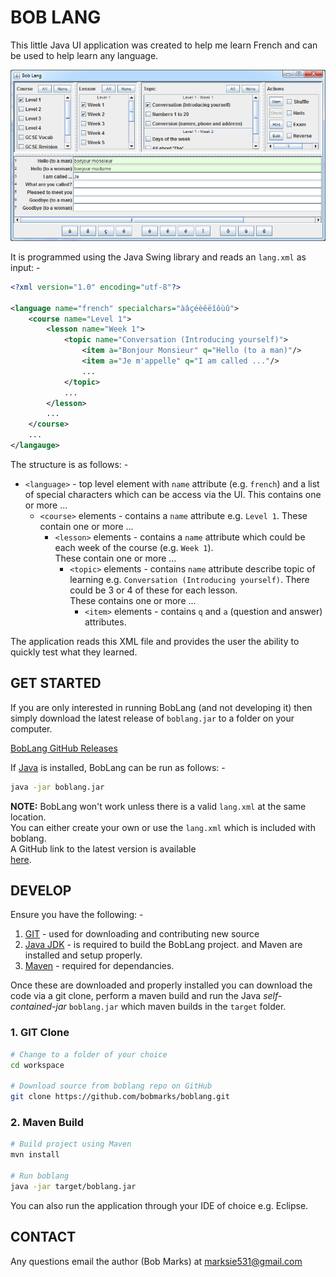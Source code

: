BOB LANG
========

This little Java UI application was created to help me learn French and can be used to help learn any 
language.  

![Screenshot of BobLang](https://github.com/bobmarks/boblang/raw/master/images/screenshot.png 
"Screenshot of BobLang")

It is programmed using the Java Swing library and reads an `lang.xml` as input: -

```xml
<?xml version="1.0" encoding="utf-8"?>
 
<language name="french" specialchars="àâçéèêëîôùû">
    <course name="Level 1">
        <lesson name="Week 1">
            <topic name="Conversation (Introducing yourself)">
                <item a="Bonjour Monsieur" q="Hello (to a man)"/>
                <item a="Je m'appelle" q="I am called ..."/>
                ...
            </topic>
            ...
        </lesson>
        ...
    </course>
    ...
</langauge>
```

The structure is as follows: -  

* `<language>` - top level element with `name` attribute (e.g. `french`) and a list
   of special characters which can be access via the UI.  This contains one or more  ...
  * `<course>` elements - contains a `name` attribute e.g. `Level 1`.  These contain one or more  ...
    * `<lesson>` elements - contains a `name` attribute which could be each week of the course (e.g. `Week 1`).  
  These contain one or more  ...
      * `<topic>` elements - contains `name` attribute describe topic of learning e.g. 
  `Conversation (Introducing yourself)`.  There could be 3 or 4 of these for each lesson.  
  These contains one or more  ...
        * `<item>` elements - contains `q` and `a` (question and answer) attributes.  

The application reads this XML file and provides the user the ability to quickly test what they learned.


GET STARTED
-----------

If you are only interested in running BobLang (and not developing it) then simply download 
the latest release of `boblang.jar` to a folder on your computer. 

[BobLang GitHub Releases](https://github.com/bobmarks/boblang/releases)

If [Java](https://java.com/download) is installed, BobLang can be run as follows: -

```bash
java -jar boblang.jar
```

**NOTE:** BobLang won't work unless there is a valid `lang.xml` at the same location.  
You can either create your own or use the `lang.xml` which is included with boblang.  
A GitHub link to the latest version is available   
[here](https://raw.githubusercontent.com/bobmarks/boblang/master/lang.xml).

DEVELOP
-------

Ensure you have the following: -

1. [GIT](https://git-scm.com/downloads) - used for downloading and contributing new source
2. [Java JDK](http://www.oracle.com/technetwork/java/javase/downloads/index.html) - is 
  required to build the BobLang project. and Maven are installed and setup properly.  
3. [Maven](https://maven.apache.org/download.cgi) - required for dependancies.

Once these are downloaded and properly installed you can download the code via a git clone, 
perform a maven build and run the Java _self-contained-jar_ `boblang.jar` which maven builds in the
`target` folder.

### 1. GIT Clone 

```bash
# Change to a folder of your choice
cd workspace

# Download source from boblang repo on GitHub
git clone https://github.com/bobmarks/boblang.git
```
    
### 2. Maven Build 

```bash
# Build project using Maven
mvn install

# Run boblang
java -jar target/boblang.jar
```

You can also run the application through your IDE of choice e.g. Eclipse.

CONTACT
-------

Any questions email the author (Bob Marks) at marksie531@gmail.com
